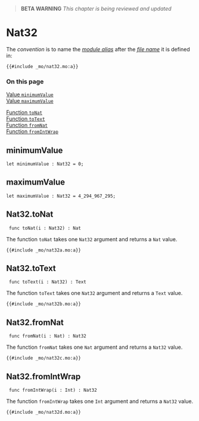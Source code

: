 > **BETA WARNING** _This chapter is being reviewed and updated_

# Nat32

The _convention_ is to name the [_module alias_](/common-programming-concepts/modules.html#type-imports-and-renaming) after the [_file name_](/common-programming-concepts/modules.html#imports) it is defined in:

```motoko
{{#include _mo/nat32.mo:a}}
```

### On this page

[Value `minimumValue`](#minimumvalue)  
[Value `maximumValue`](#maximumvalue)

[Function `toNat`](#nat32tonat)  
[Function `toText`](#nat32totext)  
[Function `fromNat`](#nat32fromnat)  
[Function `fromIntWrap`](#nat32fromintwrap)

## minimumValue

```motoko
let minimumValue : Nat32 = 0;
```

## maximumValue

```motoko
let maximumValue : Nat32 = 4_294_967_295;
```

## Nat32.toNat

```motoko
 func toNat(i : Nat32) : Nat
```

The function `toNat` takes one `Nat32` argument and returns a `Nat` value.

```motoko, run
{{#include _mo/nat32a.mo:a}}
```

## Nat32.toText

```motoko
 func toText(i : Nat32) : Text
```

The function `toText` takes one `Nat32` argument and returns a `Text` value.

```motoko, run
{{#include _mo/nat32b.mo:a}}
```

## Nat32.fromNat

```motoko
 func fromNat(i : Nat) : Nat32
```

The function `fromNat` takes one `Nat` argument and returns a `Nat32` value.

```motoko, run
{{#include _mo/nat32c.mo:a}}
```

## Nat32.fromIntWrap

```motoko
 func fromIntWrap(i : Int) : Nat32
```

The function `fromIntWrap` takes one `Int` argument and returns a `Nat32` value.

```motoko, run
{{#include _mo/nat32d.mo:a}}
```
